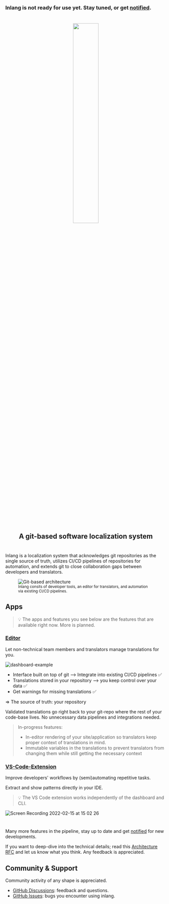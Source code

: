 ### Inlang is not ready for use yet. Stay tuned, or get <a href="https://tally.so/r/3q4O59">notified</a>.
#


<div>
    <p align="center">
        <img width="40%" src="https://raw.githubusercontent.com/inlang/inlang/main/assets/logo-white-background.svg"/>
    </p>

</div>


<h2 align="center">
       A git-based software localization system
</h2> 

#

Inlang is a localization system that acknowledges git repositories as the single source of truth, utilizes CI/CD pipelines of repositories for automation, and extends git to close collaboration gaps between developers and translators. 

<figure width="50%">
  <img src="https://raw.githubusercontent.com/inlang/inlang/rfc-001-architecture/rfcs/assets/001-git-based-architecture.png" alt="Git-based architecture">
  <figcaption>
    <small>
      Inlang consits of developer tools, an editor for translators, and automation via existing CI/CD pipelines.     
    </small>
  </figcaption>
</figure>

## Apps

> :bulb: The apps and features you see below are the features that are available right now. More is planned.


### [Editor](apps/dashboard)  
Let non-technical team members and translators manage translations for you.

![dashboard-example](https://user-images.githubusercontent.com/35429197/154271089-9acf02c3-7c6e-435c-9014-6ee21426ab4d.png)

- Interface built on top of git
 --> Integrate into existing CI/CD pipelines ✅
- Translations stored in your repository --> you keep control over your data ✅
- Get warnings for missing translations ✅
  
=> The source of truth: your repository 


Validated translations go right back to your git-repo where the rest of your code-base lives. No unnecessary data pipelines and integrations needed.

> In-progress features:
> - In-editor rendering of your site/application so translators keep proper context of translations in mind.
> - Immutable variables in the translations to prevent translators from changing them while still getting the necessary context

### [VS-Code-Extension](apps/vs-code-extension)  
Improve developers' workflows by (semi)automating repetitive tasks. 

Extract and show patterns directly in your IDE. 


> :bulb: The VS Code extension works independently of the dashboard and CLI.


![Screen Recording 2022-02-15 at 15 02 26](https://user-images.githubusercontent.com/35429197/154270998-3e8d147a-b979-4df5-b6df-a53c900d962e.gif)

#
Many more features in the pipeline, stay up to date and get <a href="https://tally.so/r/3q4O59">notified</a> for new developments. 

If you want to deep-dive into the technical details; read this <a href="https://github.com/inlang/inlang/blob/rfc-001-architecture/rfcs/001-core-architecture.md">Architecture RFC</a> and let us know what you think. Any feedback is appreciated. 

## Community & Support

Community activity of any shape is appreciated.  

- [GitHub Discussions](https://github.com/inlang/inlang/discussions): feedback and questions.
- [GitHub Issues](https://github.com/inlang/inlang/issues): bugs you encounter using inlang.

